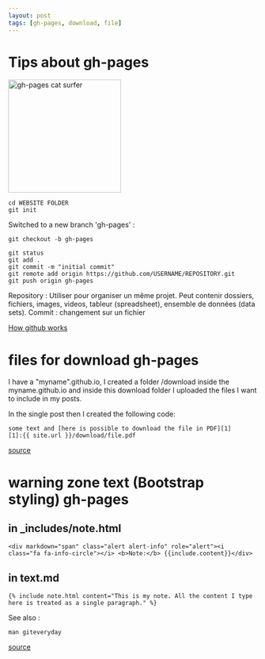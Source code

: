 ```yaml
---
layout: post
tags: [gh-pages, download, file]
---
```

# Tips about gh-pages
<img src="https://cdn.steemitimages.com/DQmNUciKDoDezsejwdDZfGhHkcNLWAVsmgEQ3LtFe26gqTE/surftocat.png" height="228" alt="gh-pages cat surfer">

```
cd WEBSITE FOLDER
git init
```
Switched to a new branch 'gh-pages' :
```
git checkout -b gh-pages
```
```
git status
git add .
git commit -m "initial commit"
git remote add origin https://github.com/USERNAME/REPOSITORY.git
git push origin gh-pages
```
Repository : Utiliser pour organiser un même projet. Peut contenir dossiers, fichiers, images, videos, tableur (spreadsheet), ensemble de données (data sets).
Commit : changement sur un fichier

[How github works](https://guides.github.com/activities/hello-world/)

# files for download gh-pages

I have a "myname".github.io, I created a folder /download inside the myname.github.io and inside this download folder I uploaded the files I want to include in my posts.

In the single post then I created the following code:
```
some text and [here is possible to download the file in PDF][1]
[1]:{{ site.url }}/download/file.pdf
```

[source](https://stackoverflow.com/questions/32673993/how-do-i-provide-files-for-download)

# warning zone text (Bootstrap styling) gh-pages

## in _includes/note.html
```
<div markdown="span" class="alert alert-info" role="alert"><i class="fa fa-info-circle"></i> <b>Note:</b> {{include.content}}</div>
```
## in text.md
```
{% include note.html content="This is my note. All the content I type here is treated as a single paragraph." %}
```

See also :
```
man giteveryday
```

[source](https://idratherbewriting.com/documentation-theme-jekyll/mydoc_alerts.html)
